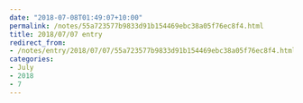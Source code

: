 ```yaml
---
date: "2018-07-08T01:49:07+10:00"
permalink: /notes/55a723577b9833d91b154469ebc38a05f76ec8f4.html
title: 2018/07/07 entry
redirect_from:
- /notes/entry/2018/07/07/55a723577b9833d91b154469ebc38a05f76ec8f4.html
categories:
- July
- 2018
- 7
---
```

